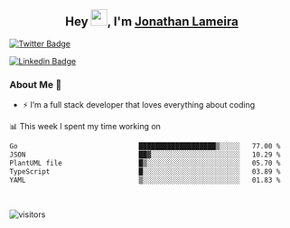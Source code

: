 <h2 align="center">Hey <img src="https://github.com/TheDudeThatCode/TheDudeThatCode/blob/master/Assets/Hi.gif" width="29">, I'm <a href="https://www.linkedin.com/in/jonathanlameira/">Jonathan Lameira</a></h2>

[![Twitter Badge](https://img.shields.io/badge/-@jlameira-3333cc?style=flat-square&labelColor=3333cc&logo=twitter&logoColor=white&link=https://twitter.com/jlameira)](https://twitter.com/jlameira) 
  
[![Linkedin Badge](https://img.shields.io/badge/-Jonathan%20Lameira-3333cc?style=flat-square&logo=Linkedin&logoColor=white&link=https://www.linkedin.com/in/jonathanlameira/)](https://www.linkedin.com/in/jonathanlameira/)


### About Me 🚀
- ⚡  I’m a full stack developer that loves everything about coding</br>

<!-- ![Jonathan Lameira github stats](https://github-readme-stats.vercel.app/api?username=jlameirameli&show_icons=true&hide_border=true)&nbsp;&nbsp; -->

📊 This week I spent my time working on
<!--START_SECTION:waka-->

```txt
Go                              ███████████████████▒░░░░░   77.00 %
JSON                            ██▓░░░░░░░░░░░░░░░░░░░░░░   10.29 %
PlantUML file                   █▒░░░░░░░░░░░░░░░░░░░░░░░   05.70 %
TypeScript                      █░░░░░░░░░░░░░░░░░░░░░░░░   03.89 %
YAML                            ▒░░░░░░░░░░░░░░░░░░░░░░░░   01.83 %
```

<!--END_SECTION:waka-->

<br />

![visitors](https://visitor-badge.laobi.icu/badge?page_id=jlameirameli.jlameirameli)
